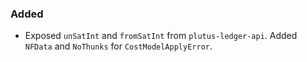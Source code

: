 ### Added

- Exposed `unSatInt` and `fromSatInt` from `plutus-ledger-api`. Added `NFData` and `NoThunks` for `CostModelApplyError`.

